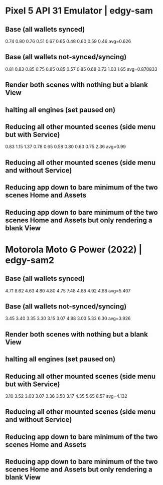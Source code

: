# Pixel 5 API 31 Emulator | edgy-sam

## Base (all wallets synced)

0.74
0.80
0.76
0.51
0.67
0.65
0.48
0.60
0.59
0.46
avg=0.626

## Base (all wallets not-synced/syncing)

0.81
0.83
0.85
0.75
0.85
0.85
0.57
0.85
0.68
0.73
1.03
1.65
avg=0.870833

## Render both scenes with nothing but a blank View

## halting all engines (set paused on)

## Reducing all other mounted scenes (side menu but with Service)

0.83
1.15
1.37
0.78
0.65
0.58
0.80
0.63
0.75
2.36
avg=0.99

## Reducing all other mounted scenes (side menu and without Service)

## Reducing app down to bare minimum of the two scenes Home and Assets

## Reducing app down to bare minimum of the two scenes Home and Assets but only rendering a blank View

# Motorola Moto G Power (2022) | edgy-sam2

## Base (all wallets synced)

4.71
8.62
4.63
4.80
4.80
4.75
7.48
4.68
4.92
4.68
avg=5.407

## Base (all wallets not-synced/syncing)

3.45
3.40
3.35
3.30
3.15
3.07
4.88
3.03
5.33
6.30
avg=3.926

## Render both scenes with nothing but a blank View

## halting all engines (set paused on)

## Reducing all other mounted scenes (side menu but with Service)

3.10
3.52
3.03
3.07
3.36
3.50
3.17
4.35
5.65
8.57
avg=4.132

## Reducing all other mounted scenes (side menu and without Service)

## Reducing app down to bare minimum of the two scenes Home and Assets

## Reducing app down to bare minimum of the two scenes Home and Assets but only rendering a blank View
